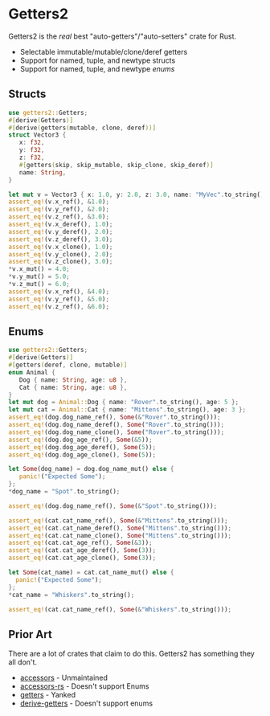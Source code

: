 # Getters2

Getters2 is the *real* best "auto-getters"/"auto-setters" crate for Rust.

* Selectable immutable/mutable/clone/deref getters
* Support for named, tuple, and newtype structs
* Support for named, tuple, and newtype *enums*

## Structs

```rust
use getters2::Getters;
#[derive(Getters)]
#[derive(getters(mutable, clone, deref))]
struct Vector3 {
   x: f32,
   y: f32,
   z: f32,
   #[getters(skip, skip_mutable, skip_clone, skip_deref)]
   name: String,
}

let mut v = Vector3 { x: 1.0, y: 2.0, z: 3.0, name: "MyVec".to_string() };
assert_eq!(v.x_ref(), &1.0);
assert_eq!(v.y_ref(), &2.0);
assert_eq!(v.z_ref(), &3.0);
assert_eq!(v.x_deref(), 1.0);
assert_eq!(v.y_deref(), 2.0);
assert_eq!(v.z_deref(), 3.0);
assert_eq!(v.x_clone(), 1.0);
assert_eq!(v.y_clone(), 2.0);
assert_eq!(v.z_clone(), 3.0);
*v.x_mut() = 4.0;
*v.y_mut() = 5.0;
*v.z_mut() = 6.0;
assert_eq!(v.x_ref(), &4.0);
assert_eq!(v.y_ref(), &5.0);
assert_eq!(v.z_ref(), &6.0);
```

## Enums

```rust
use getters2::Getters;
#[derive(Getters)]
#[getters(deref, clone, mutable)]
enum Animal {
   Dog { name: String, age: u8 },
   Cat { name: String, age: u8 },
}
let mut dog = Animal::Dog { name: "Rover".to_string(), age: 5 };
let mut cat = Animal::Cat { name: "Mittens".to_string(), age: 3 };
assert_eq!(dog.dog_name_ref(), Some(&"Rover".to_string()));
assert_eq!(dog.dog_name_deref(), Some("Rover".to_string()));
assert_eq!(dog.dog_name_clone(), Some("Rover".to_string()));
assert_eq!(dog.dog_age_ref(), Some(&5));
assert_eq!(dog.dog_age_deref(), Some(5));
assert_eq!(dog.dog_age_clone(), Some(5));

let Some(dog_name) = dog.dog_name_mut() else {
   panic!("Expected Some");
};
*dog_name = "Spot".to_string();

assert_eq!(dog.dog_name_ref(), Some(&"Spot".to_string()));

assert_eq!(cat.cat_name_ref(), Some(&"Mittens".to_string()));
assert_eq!(cat.cat_name_deref(), Some("Mittens".to_string()));
assert_eq!(cat.cat_name_clone(), Some("Mittens".to_string()));
assert_eq!(cat.cat_age_ref(), Some(&3));
assert_eq!(cat.cat_age_deref(), Some(3));
assert_eq!(cat.cat_age_clone(), Some(3));

let Some(cat_name) = cat.cat_name_mut() else {
  panic!("Expected Some");
};
*cat_name = "Whiskers".to_string();

assert_eq!(cat.cat_name_ref(), Some(&"Whiskers".to_string()));
```


## Prior Art

There are a lot of crates that claim to do this. Getters2 has something they all don't.

* [accessors](https://crates.io/crates/accessors) - Unmaintained
* [accessors-rs](https://crates.io/crates/accessors-rs) - Doesn't support Enums
* [getters](https://crates.io/crates/getters) - Yanked
* [derive-getters](https://crates.io/crates/derive-getters) - Doesn't support enums